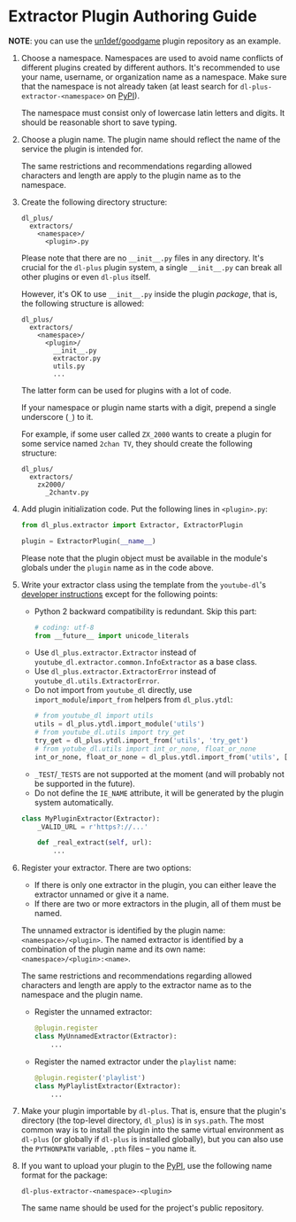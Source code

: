# Extractor Plugin Authoring Guide

**NOTE**: you can use the [un1def/goodgame][un1def-goodgame-extractor-repo] plugin repository as an example.

1.  Choose a namespace. Namespaces are used to avoid name conflicts of different plugins created by different authors. It's recommended to use your name, username, or organization name as a namespace. Make sure that the namespace is not already taken (at least search for `dl-plus-extractor-<namespace>` on [PyPI][pypi-website]).

    The namespace must consist only of lowercase latin letters and digits. It should be reasonable short to save typing.

2.  Choose a plugin name. The plugin name should reflect the name of the service the plugin is intended for.

    The same restrictions and recommendations regarding allowed characters and length are apply to the plugin name as to the namespace.

3.  Create the following directory structure:

    ```
    dl_plus/
      extractors/
        <namespace>/
          <plugin>.py
    ```

    Please note that there are no `__init__.py` files in any directory. It's crucial for the `dl-plus` plugin system, a single `__init__.py` can break all other plugins or even `dl-plus` itself.

    However, it's OK to use `__init__.py` inside the plugin *package*, that is, the following structure is allowed:

    ```
    dl_plus/
      extractors/
        <namespace>/
          <plugin>/
            __init__.py
            extractor.py
            utils.py
            ...
    ```

    The latter form can be used for plugins with a lot of code.

    If your namespace or plugin name starts with a digit, prepend a single underscore (`_`) to it.

    For example, if some user called `ZX_2000` wants to create a plugin for some service named `2chan TV`, they should create the following structure:

    ```
    dl_plus/
      extractors/
        zx2000/
          _2chantv.py
    ```

4.  Add plugin initialization code. Put the following lines in `<plugin>.py`:

    ```python
    from dl_plus.extractor import Extractor, ExtractorPlugin

    plugin = ExtractorPlugin(__name__)
    ```

    Please note that the plugin object must be available in the module's globals under the `plugin` name as in the code above.

5.  Write your extractor class using the template from the `youtube-dl`'s [developer instructions][youtube-dl-extractor-guide] except for the following points:

    * Python 2 backward compatibility is redundant. Skip this part:
      ```python
      # coding: utf-8
      from __future__ import unicode_literals
      ```
    * Use `dl_plus.extractor.Extractor` instead of `youtube_dl.extractor.common.InfoExtractor` as a base class.
    * Use `dl_plus.extractor.ExtractorError` instead of `youtube_dl.utils.ExtractorError`.
    * Do not import from `youtube_dl` directly, use `import_module`/`import_from` helpers from `dl_plus.ytdl`:
      ```python
      # from youtube_dl import utils
      utils = dl_plus.ytdl.import_module('utils')
      # from youtube_dl.utils import try_get
      try_get = dl_plus.ytdl.import_from('utils', 'try_get')
      # from yotube_dl.utils import int_or_none, float_or_none
      int_or_none, float_or_none = dl_plus.ytdl.import_from('utils', ['int_or_none', 'float_or_none'])
      ```
    * `_TEST`/`_TESTS` are not supported at the moment (and will probably not be supported in the future).
    * Do not define the `IE_NAME` attribute, it will be generated by the plugin system automatically.

    ```python
    class MyPluginExtractor(Extractor):
        _VALID_URL = r'https?://...'

        def _real_extract(self, url):
            ...
    ```

6.  Register your extractor. There are two options:

    * If there is only one extractor in the plugin, you can either leave the extractor unnamed or give it a name.
    * If there are two or more extractors in the plugin, all of them must be named.

    The unnamed extractor is identified by the plugin name: `<namespace>/<plugin>`. The named extractor is identified by a combination of the plugin name and its own name: `<namespace>/<plugin>:<name>`.

    The same restrictions and recommendations regarding allowed characters and length are apply to the extractor name as to the namespace and the plugin name.

    * Register the unnamed extractor:

      ```python
      @plugin.register
      class MyUnnamedExtractor(Extractor):
          ...
      ```

    * Register the named extractor under the `playlist` name:

      ```python
      @plugin.register('playlist')
      class MyPlaylistExtractor(Extractor):
          ...
      ```

7.  Make your plugin importable by `dl-plus`. That is, ensure that the plugin's directory (the top-level directory, `dl_plus`) is in `sys.path`. The most common way is to install the plugin into the same virtual environment as `dl-plus` (or globally if `dl-plus` is installed globally), but you can also use the `PYTHONPATH` variable, `.pth` files – you name it.

8.  If you want to upload your plugin to the [PyPI][pypi-website], use the following name format for the package:

    ```
    dl-plus-extractor-<namespace>-<plugin>
    ```

    The same name should be used for the project's public repository.


[un1def-goodgame-extractor-repo]: https://github.com/un-def/dl-plus-extractor-un1def-goodgame
[pypi-website]: https://pypi.org/
[youtube-dl-extractor-guide]: https://github.com/ytdl-org/youtube-dl#adding-support-for-a-new-site
